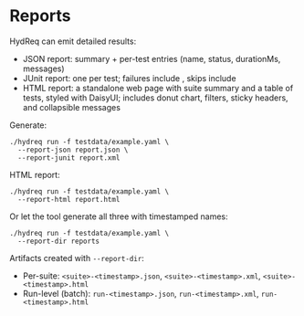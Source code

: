 # Reports

HydReq can emit detailed results:

- JSON report: summary + per-test entries (name, status, durationMs, messages)
- JUnit report: one <testcase> per test; failures include <failure>, skips include <skipped/>
- HTML report: a standalone web page with suite summary and a table of tests, styled with DaisyUI; includes donut chart, filters, sticky headers, and collapsible messages

Generate:
```
./hydreq run -f testdata/example.yaml \
  --report-json report.json \
  --report-junit report.xml
```

HTML report:
```
./hydreq run -f testdata/example.yaml \
  --report-html report.html
```

Or let the tool generate all three with timestamped names:
```
./hydreq run -f testdata/example.yaml \
  --report-dir reports
```

Artifacts created with `--report-dir`:
- Per-suite: `<suite>-<timestamp>.json`, `<suite>-<timestamp>.xml`, `<suite>-<timestamp>.html`
- Run-level (batch): `run-<timestamp>.json`, `run-<timestamp>.xml`, `run-<timestamp>.html`

